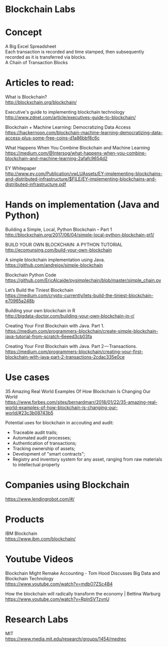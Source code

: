 # Blockchain Labs

# Concept
A Big Excel Spreadsheet<BR>
Each transaction is recorded and time stamped, then subsequently recorded as it is transferred via blocks.<BR>
A Chain of Transaction Blocks<BR>

# Articles to read:

What is Blockchain?<BR>
http://blockxchain.org/blockchain/<BR>

Executive's guide to implementing blockchain technology<BR>
http://www.zdnet.com/article/executives-guide-to-blockchain/<BR>

Blockchain + Machine Learning: Democratizing Data Access<BR>
https://hackernoon.com/blockchain-machine-learning-democratizing-data-access-plus-some-free-coins-d1a86bbf8c6c<BR>
  
What Happens When You Combine Blockchain and Machine Learning<BR>
https://medium.com/@Intersog/what-happens-when-you-combine-blockchain-and-machine-learning-2afafc9654d2<BR>

EY Whitepaper<BR>
http://www.ey.com/Publication/vwLUAssets/EY-implementing-blockchains-and-distributed-infrastructure/$FILE/EY-implementing-blockchains-and-distributed-infrastructure.pdf<BR>

# Hands on implementation (Java and Python)
Building a Simple, Local, Python Blockchain – Part 1<BR>
http://blockxchain.org/2017/06/04/simple-local-python-blockchain-pt1/<BR>

BUILD YOUR OWN BLOCKCHAIN: A PYTHON TUTORIAL<BR>
http://ecomunsing.com/build-your-own-blockchain<BR>

A simple blockchain implementation using Java.<BR>
https://github.com/andreiox/simple-blockchain<BR>

Blockchain Python Code<BR>
https://github.com/EricAlcaide/pysimplechain/blob/master/simple_chain.py<BR>

Let’s Build the Tiniest Blockchain<BR>
https://medium.com/crypto-currently/lets-build-the-tiniest-blockchain-e70965a248b<BR>

Building your own blockchain in R<BR>
http://bigdata-doctor.com/building-your-own-blockchain-in-r/<BR>

Creating Your First Blockchain with Java. Part 1.<BR>
https://medium.com/programmers-blockchain/create-simple-blockchain-java-tutorial-from-scratch-6eeed3cb03fa<BR>

Creating Your First Blockchain with Java. Part 2 — Transactions.<BR>
https://medium.com/programmers-blockchain/creating-your-first-blockchain-with-java-part-2-transactions-2cdac335e0ce<BR>


# Use cases

35 Amazing Real World Examples Of How Blockchain Is Changing Our World<BR>
https://www.forbes.com/sites/bernardmarr/2018/01/22/35-amazing-real-world-examples-of-how-blockchain-is-changing-our-world/#23c3b08743b5<BR>

Potential uses for blockchain in accouting and audit:
* Traceable audit trails;
* Automated audit processes;
* Authentication of transactions;
* Tracking ownership of assets;
* Development of "smart contracts";
* Registry and inventory system for any asset, ranging from raw materials to intellectual property



# Companies using Blockchain 
https://www.lendingrobot.com/#/

# Products
IBM Blockchain<BR>
https://www.ibm.com/blockchain/<BR>

# Youtube Videos
Blockchain Might Remake Accounting - Tom Hood Discusses Big Data and Blockchain Technology<BR>
https://www.youtube.com/watch?v=mdbO7ZSc4B4<BR>

How the blockchain will radically transform the economy | Bettina Warburg<BR>
https://www.youtube.com/watch?v=RplnSVTzvnU<BR>

# Research Labs
MIT<BR>
https://www.media.mit.edu/research/groups/1454/medrec<BR>


